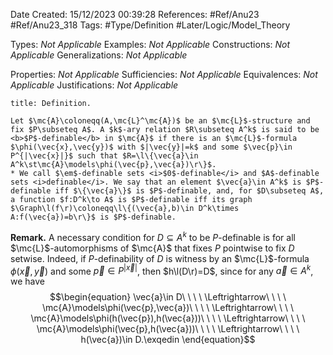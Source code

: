 <div class="topSpace"></div>

Date Created: 15/12/2023 00:39:28
References: #Ref/Anu23 #Ref/Anu23_318
Tags: #Type/Definition #Later/Logic/Model_Theory

Types: <i>Not Applicable</i>
Examples: <i>Not Applicable</i>
Constructions: <i>Not Applicable</i>
Generalizations: <i>Not Applicable</i>

Properties: <i>Not Applicable</i>
Sufficiencies: <i>Not Applicable</i>
Equivalences: <i>Not Applicable</i>
Justifications: <i>Not Applicable</i>

``` ad-Definition
title: Definition.

Let $\mc{A}\coloneqq(A,\mc{L}^\mc{A})$ be an $\mc{L}$-structure and fix $P\subseteq A$. A $k$-ary relation $R\subseteq A^k$ is said to be <b>$P$-definable</b> in $\mc{A}$ if there is an $\mc{L}$-formula $\phi(\vec{x},\vec{y})$ with $|\vec{y}|=k$ and some $\vec{p}\in P^{|\vec{x}|}$ such that $R=\l\{\vec{a}\in A^k\st\mc{A}\models\phi(\vec{p},\vec{a})\r\}$.
* We call $\em$-definable sets <i>$0$-definable</i> and $A$-definable sets <i>definable</i>. We say that an element $\vec{a}\in A^k$ is $P$-definable iff $\{\vec{a}\}$ is $P$-definable, and, for $D\subseteq A$, a function $f:D^k\to A$ is $P$-definable iff its graph $\Graph\l(f\r)\coloneqq\l\{(\vec{a},b)\in D^k\times A:f(\vec{a})=b\r\}$ is $P$-definable.

```

<b>Remark.</b> A necessary condition for $D\subseteq A^k$ to be $P$-definable is for all $\mc{L}$-automorphisms of $\mc{A}$ that fixes $P$ pointwise to fix $D$ setwise. Indeed, if $P$-definability of $D$ is witness by an $\mc{L}$-formula $\phi(\vec{x},\vec{y})$ and some $\vec{p}\in P^{|\vec{x}|}$, then $h\l(D\r)=D$, since for any $\vec{a}\in A^k$, we have
$$\begin{equation}
    \vec{a}\in D\ \ \ \ \Leftrightarrow\ \ \ \ \mc{A}\models\phi(\vec{p},\vec{a})\ \ \ \ \Leftrightarrow\ \ \ \ \mc{A}\models\phi(h(\vec{p}),h(\vec{a}))\ \ \ \ \Leftrightarrow\ \ \ \ \mc{A}\models\phi(\vec{p},h(\vec{a}))\ \ \ \ \Leftrightarrow\ \ \ \ h(\vec{a})\in D.\exqedin
\end{equation}$$
